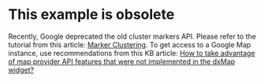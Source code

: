# This example is obsolete

<p>Recently, Google deprecated the old cluster markers API. Please refer to the tutorial from this article: <a href="https://developers.google.com/maps/documentation/javascript/marker-clustering?hl=en#markerclusterer"><u>Marker Clustering</u></a>. To get access to a Google Map instance, use recommendations from this KB article: <a href="https://supportcenter.devexpress.com/ticket/details/ka18782/how-to-take-advantage-of-map-provider-api-features-that-were-not-implemented-in-the">How to take advantage of map provider API features that were not implemented in the dxMap widget?</a></p>
